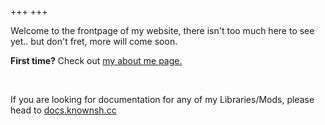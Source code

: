 +++
+++

Welcome to the frontpage of my website, there isn't too much here to see yet.. but don't fret, more will come soon.

**First time?** Check out [my about me page.](./about)

<br>

If you are looking for documentation for any of my Libraries/Mods, please head to [docs.knownsh.cc](https://docs.knownsh.cc/)